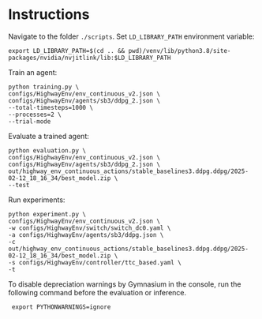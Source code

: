 # Instructions

Navigate to the folder `./scripts`.
Set `LD_LIBRARY_PATH` environment variable:
```shell
export LD_LIBRARY_PATH=$(cd .. && pwd)/venv/lib/python3.8/site-packages/nvidia/nvjitlink/lib:$LD_LIBRARY_PATH
```

Train an agent:
```shell
python training.py \
configs/HighwayEnv/env_continuous_v2.json \
configs/HighwayEnv/agents/sb3/ddpg_2.json \
--total-timesteps=1000 \
--processes=2 \
--trial-mode
```

Evaluate a trained agent:
```shell
python evaluation.py \
configs/HighwayEnv/env_continuous_v2.json \
configs/HighwayEnv/agents/sb3/ddpg_2.json \
out/highway_env_continuous_actions/stable_baselines3.ddpg.ddpg/2025-02-12_18_16_34/best_model.zip \
--test
```

<!--
For real-time inference:
```shell
python inference.py \
configs/HighwayEnv/env_continuous_actions.json \
configs/HighwayEnv/agents/sb3/ddpg.json \
out/highway_env_continuous_actions/stable_baselines3.ddpg.ddpg/2025-02-12_18_16_34/best_model.zip \
--test
```

For controller-only evaluation:
```shell
python evaluation_co.py \
configs/HighwayEnv/env_continuous_actions.json \
--test
```
-->

Run experiments:
```shell
python experiment.py \
configs/HighwayEnv/env_continuous_v2.json \
-w configs/HighwayEnv/switch/switch_dc0.yaml \
-a configs/HighwayEnv/agents/sb3/ddpg.json \
-c out/highway_env_continuous_actions/stable_baselines3.ddpg.ddpg/2025-02-12_18_16_34/best_model.zip \
-s configs/HighwayEnv/controller/ttc_based.yaml \
-t
```

To disable depreciation warnings by Gymnasium in the console, run the following command before the evaluation or inference. 
```shell
 export PYTHONWARNINGS=ignore
```
